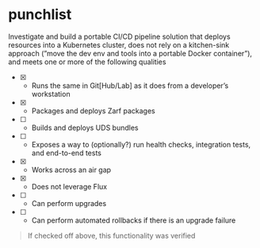 # punchlist

Investigate and build a portable CI/CD pipeline solution that deploys resources into a Kubernetes cluster, does not rely on a kitchen-sink approach (”move the dev env and tools into a portable Docker container”), and meets one or more of the following qualities

- [x] - Runs the same in Git[Hub/Lab] as it does from a developer’s workstation
- [x] - Packages and deploys Zarf packages
- [ ] - Builds and deploys UDS bundles
- [ ] - Exposes a way to (optionally?) run health checks, integration tests, and end-to-end tests
- [x] - Works across an air gap
- [x] - Does not leverage Flux
- [ ] - Can perform upgrades
- [ ] - Can perform automated rollbacks if there is an upgrade failure

> If checked off above, this functionality was verified
